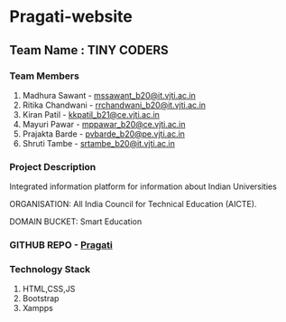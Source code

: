 # Pragati-website

## **Team Name : TINY CODERS**

### **Team Members**

1. Madhura Sawant - mssawant_b20@it.vjti.ac.in
2. Ritika Chandwani - rrchandwani_b20@it.vjti.ac.in
3. Kiran Patil - kkpatil_b21@ce.vjti.ac.in
4. Mayuri Pawar - mppawar_b20@ce.vjti.ac.in
5. Prajakta Barde - pvbarde_b20@pe.vjti.ac.in
6. Shruti Tambe - srtambe_b20@it.vjti.ac.in

### **Project Description**
Integrated information platform for information about Indian Universities

ORGANISATION:
All India Council for Technical Education (AICTE).

DOMAIN BUCKET:
Smart Education


### **GITHUB REPO** - [Pragati](https://github.com/Madhura-saw/Pragati-website)

### **Technology Stack**
1. HTML,CSS,JS
2. Bootstrap
3. Xampps



